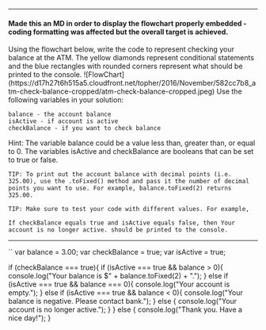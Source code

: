
***********************************************************************************************************************************************
<h4>Made this an MD in order to display the flowchart properly embedded - coding formatting was affected but the overall target is achieved. </h4>
Using the flowchart below, write the code to represent checking your balance at the ATM. The yellow diamonds represent conditional statements and the blue rectangles with rounded corners represent what should be printed to the console.
![FlowChart](https://d17h27t6h515a5.cloudfront.net/topher/2016/November/582cc7b8_atm-check-balance-cropped/atm-check-balance-cropped.jpeg)
Use the following variables in your solution:

    balance - the account balance
    isActive - if account is active
    checkBalance - if you want to check balance

Hint: The variable balance could be a value less than, greater than, or equal to 0. The variables isActive and checkBalance are booleans that can be set to true or false.

    TIP: To print out the account balance with decimal points (i.e. 325.00), use the .toFixed() method and pass it the number of decimal points you want to use. For example, balance.toFixed(2) returns 325.00.

    TIP: Make sure to test your code with different values. For example,

    If checkBalance equals true and isActive equals false, then Your account is no longer active. should be printed to the console.
********************************************************************************************************************************************
``
var balance = 3.00;
var checkBalance = true;
var isActive = true;

if (checkBalance === true){
if (isActive === true && balance > 0){
console.log("Your balance is $" + balance.toFixed(2) + ".");
}
else if (isActive === true && balance === 0){
console.log("Your account is empty.");
}
else if (isActive === true && balance < 0){
console.log("Your balance is negative. Please contact bank.");
}
else {
console.log("Your account is no longer active.");
}
}
else {
console.log("Thank you. Have a nice day!");
}
```
